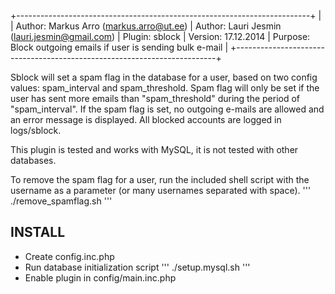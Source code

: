 +-------------------------------------------------------------------------+
|
|  Author:  Markus Arro (markus.arro@ut.ee)
|  Author:  Lauri Jesmin (lauri.jesmin@gmail.com)
|  Plugin:  sblock
|  Version: 17.12.2014
|  Purpose: Block outgoing emails if user is sending bulk e-mail
|
+-------------------------------------------------------------------------+

Sblock will set a spam flag in the database for a user, based on
two config values: spam_interval and spam_threshold. Spam flag will only
be set if the user has sent more emails than "spam_threshold" during
the period of "spam_interval". If the spam flag is set, no outgoing
e-mails are allowed and an error message is displayed. All blocked accounts
are logged in logs/sblock.

This plugin is tested and works with MySQL, it is not tested with other 
databases. 

To remove the spam flag for a user, run the included shell script with
the username as a parameter (or many usernames separated with space).
'''
	./remove_spamflag.sh <username>
'''

## INSTALL
* Create config.inc.php
* Run database initialization script
'''
./setup.mysql.sh
'''
* Enable plugin in config/main.inc.php
